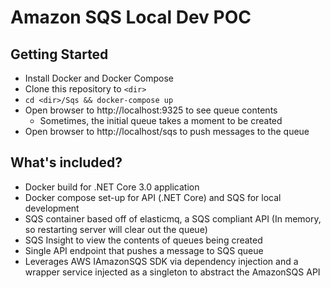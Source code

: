 # Amazon SQS Local Dev POC

## Getting Started
- Install Docker and Docker Compose
- Clone this repository to `<dir>`
- `cd <dir>/Sqs && docker-compose up`
- Open browser to http://localhost:9325 to see queue contents
  - Sometimes, the initial queue takes a moment to be created
- Open browser to http://localhost/sqs to push messages to the queue


## What's included?
- Docker build for .NET Core 3.0 application
- Docker compose set-up for API (.NET Core) and SQS for local development
- SQS container based off of elasticmq, a SQS compliant API (In memory, so restarting server will clear out the queue)
- SQS Insight to view the contents of queues being created
- Single API endpoint that pushes a message to SQS queue 
- Leverages AWS IAmazonSQS SDK via dependency injection and a wrapper service injected as a singleton to abstract the AmazonSQS API